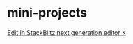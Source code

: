 # mini-projects

[Edit in StackBlitz next generation editor ⚡️](https://stackblitz.com/~/github.com/rafaelcastrodev/mini-projects)